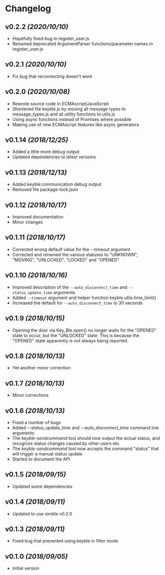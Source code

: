 # Changelog

## v0.2.2 *(2020/10/10)*

- Hopefully fixed bug in register_user.js
- Renamed deprecated ArgumentParser functions/parameter names in register_user.js

## v0.2.1 *(2020/10/10)*

- Fix bug that reconnecting doesn't work

## v0.2.0 *(2020/10/08)*

- Rewrote source code in ECMAscript/JavaScript
- Shortened file keyble.js by moving all message types to message_types.js and all utility functions to utils.js
- Using async functions instead of Promises where possible
- Making use of new ECMAscript features like async generators

## v0.1.14 *(2018/12/25)*

- Added a little more debug output
- Updated dependencies to latest versions

## v0.1.13 *(2018/12/13)*

- Added keyble:communication debug output
- Removed file package-lock.json

## v0.1.12 *(2018/10/17)*

- Improved documentation
- Minor changes

## v0.1.11 *(2018/10/17)*

- Corrected wrong default value for the --timeout argument
- Corrected and renamed the various statuses to "UNKNOWN", "MOVING", "UNLOCKED", "LOCKED" and "OPENED"

## v0.1.10 *(2018/10/16)*

- Improved description of the `--auto_disconnect_time` and `--status_update_time` arguments
- Added `--timeout` argument and helper function keyble.utils.time_limit()
- Increased the default for `--auto_disconnect_time` to 30 seconds

## v0.1.9 *(2018/10/15)*

- Opening the door via Key_Ble.open() no longer waits for the "OPENED" state to occur, but the "UNLOCKED" state. This is because the "OPENED" state apparently is not always being reported.

## v0.1.8 *(2018/10/13)*

- Yet another minor correction

## v0.1.7 *(2018/10/13)*

- Minor corrections

## v0.1.6 *(2018/10/13)*

- Fixed a number of bugs
- Added *--status_update_time* and *--auto_disconnect_time* command line arguments
- The *keyble-sendcommand* tool should now output the actual status, and recognize status changes caused by other users etc.
- The *keyble-sendcommand* tool now accepts the command "status" that will trigger a manual status update
- Started to document the API

## v0.1.5 *(2018/09/15)*

- Updated some dependencies

## v0.1.4 *(2018/09/11)*

- Updated to use simble v0.2.0

## v0.1.3 *(2018/09/11)*

- Fixed bug that prevented using keyble in filter mode

## v0.1.0 *(2018/09/05)*

- Initial version
